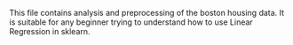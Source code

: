 This file contains analysis and preprocessing of the boston housing data. It is suitable for any beginner trying to understand how to use Linear Regression in sklearn.
